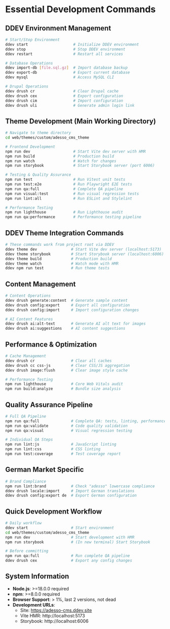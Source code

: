 # Essential Development Commands

## DDEV Environment Management
```bash
# Start/Stop Environment
ddev start                    # Initialize DDEV environment
ddev stop                     # Stop DDEV environment
ddev restart                  # Restart all services

# Database Operations
ddev import-db [file.sql.gz]  # Import database backup
ddev export-db                # Export current database
ddev mysql                    # Access MySQL CLI

# Drupal Operations
ddev drush cr                 # Clear Drupal cache
ddev drush cex                # Export configuration
ddev drush cim                # Import configuration
ddev drush uli                # Generate admin login link
```

## Theme Development (Main Working Directory)
```bash
# Navigate to theme directory
cd web/themes/custom/adesso_cms_theme

# Frontend Development
npm run dev                   # Start Vite dev server with HMR
npm run build                 # Production build
npm run watch                 # Watch for changes
npm run storybook             # Start Storybook server (port 6006)

# Testing & Quality Assurance
npm run test                  # Run Vitest unit tests
npm run test:e2e              # Run Playwright E2E tests
npm run qa:full               # Complete QA pipeline
npm run visual:test           # Run visual regression tests
npm run lint:all              # Run ESLint and Stylelint

# Performance Testing
npm run lighthouse            # Run Lighthouse audit
npm run qa:performance        # Performance testing pipeline
```

## DDEV Theme Integration Commands
```bash
# These commands work from project root via DDEV
ddev theme dev               # Start Vite dev server (localhost:5173)
ddev theme storybook         # Start Storybook server (localhost:6006)
ddev theme build             # Production build
ddev theme watch             # Watch mode with HMR
ddev npm run test            # Run theme tests
```

## Content Management
```bash
# Content Operations
ddev drush generate:content  # Generate sample content
ddev drush config:export     # Export all configuration
ddev drush config:import     # Import configuration changes

# AI Content Features
ddev drush ai:alt-text       # Generate AI alt text for images
ddev drush ai:suggestions    # AI content suggestions
```

## Performance & Optimization
```bash
# Cache Management
ddev drush cr                # Clear all caches
ddev drush cc css-js         # Clear CSS/JS aggregation
ddev drush image:flush       # Clear image style cache

# Performance Testing
npm run lighthouse           # Core Web Vitals audit
npm run build:analyze        # Bundle size analysis
```

## Quality Assurance Pipeline
```bash
# Full QA Pipeline
npm run qa:full              # Complete QA: tests, linting, performance
npm run qa:validate          # Code quality validation
npm run qa:visual            # Visual regression testing

# Individual QA Steps
npm run lint:js              # JavaScript linting
npm run lint:css             # CSS linting
npm run test:coverage        # Test coverage report
```

## German Market Specific
```bash
# Brand Compliance
npm run lint:brand           # Check "adesso" lowercase compliance
ddev drush locale:import     # Import German translations
ddev drush config:export de  # Export German configuration
```

## Quick Development Workflow
```bash
# Daily workflow
ddev start                   # Start environment
cd web/themes/custom/adesso_cms_theme
npm run dev                  # Start development with HMR
npm run storybook            # (In new terminal) Start Storybook

# Before committing
npm run qa:full              # Run complete QA pipeline
ddev drush cex               # Export any config changes
```

## System Information
- **Node.js**: >=18.0.0 required
- **npm**: >=8.0.0 required  
- **Browser Support**: > 1%, last 2 versions, not dead
- **Development URLs**: 
  - Site: https://adesso-cms.ddev.site
  - Vite HMR: http://localhost:5173
  - Storybook: http://localhost:6006
